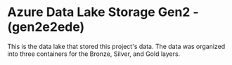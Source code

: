 # Azure Data Lake Storage Gen2 - (gen2e2ede)

This is the data lake that stored this project's data. The data was organized into three containers for the Bronze, Silver, and Gold layers.
